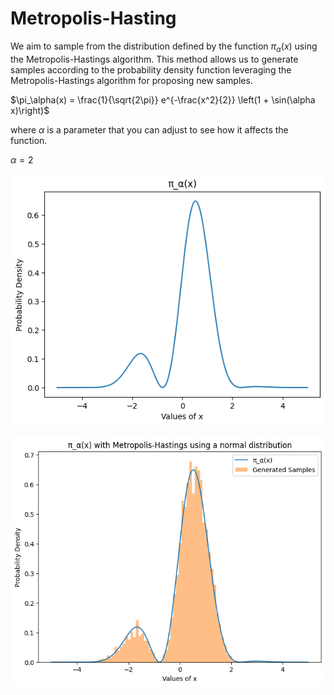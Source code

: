 # Metropolis-Hasting

We aim to sample from the distribution defined by the function $\pi_\alpha(x)$ using the Metropolis-Hastings algorithm. This method allows us to generate samples according to the probability density function 
leveraging the Metropolis-Hastings algorithm for proposing new samples.

$\pi_\alpha(x) = \frac{1}{\sqrt{2\pi}} e^{-\frac{x^2}{2}} \left(1 + \sin(\alpha x)\right)$

where $\alpha$ is a parameter that you can adjust to see how it affects the function.

$\alpha = 2$

![image1](results\image.png)

![image2](results\image-1.png)
